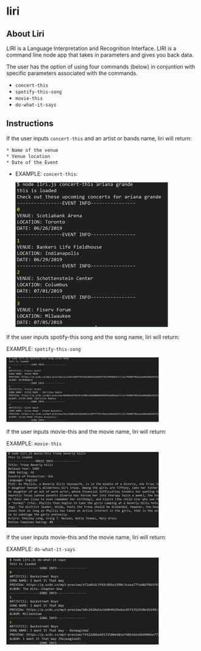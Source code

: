 # liri

## About Liri

LIRI is a Language Interpretation and Recognition Interface. LIRI is a command line node app that takes in parameters and gives you back data.

The user has the option of using four commands (below) in conjuntion with specific parameters associated with the commands. 

* `concert-this`
* `spotify-this-song`
* `movie-this`
* `do-what-it-says`

## Instructions



If the user inputs `concert-this` and an artist or bands name, liri will return:

    * Name of the venue
    * Venue location
    * Date of the Event

*  EXAMPLE: `concert-this`:

    ![Image of concert-this](https://github.com/kamueller2/liri/blob/master/screenshots/concert-this.PNG)

If the user inputs spotify-this song and the song name, liri will return:

EXAMPLE: `spotify-this-song`

  ![Image of spotify-this-song](/screenshots/spotify-this-song.png)

  If the user inputs movie-this and the movie name, liri will return:

EXAMPLE: `movie-this`

  ![Image of movie-this](/screenshots/movie-this.png)

  If the user inputs movie-this  and the movie name, liri will return:

EXAMPLE: `do-what-it-says`

  ![Image of do-what-it-says](/screenshots/do-what-it-says.png)

